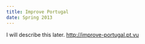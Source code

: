 ```yaml
---
title: Improve Portugal
date: Spring 2013
---
```

I will describe this later.
<http://improve-portugal.pt.vu>
